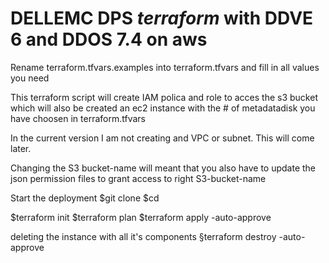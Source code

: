 # DELLEMC DPS *terraform* with DDVE 6 and DDOS 7.4 on aws

Rename terraform.tfvars.examples into terraform.tfvars and fill in all values you need

This terraform script will create IAM polica and role to acces the s3 bucket which will also be created
an ec2 instance with the # of metadatadisk you have choosen in terraform.tfvars

In the current version I am not creating and VPC or subnet. This will come later.

Changing the S3 bucket-name will meant that you also have to update the json permission files to grant access to right S3-bucket-name  

Start the deployment
$git clone <the repos you need>
$cd <into the terraform dir>

$terraform init
$terraform plan
$terraform apply -auto-approve

deleting the instance with all it's components
§terraform destroy -auto-approve